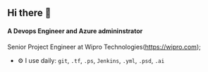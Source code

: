 ## Hi there 👋
#### A Devops Engineer and Azure admininstrator
Senior Project Engineer at Wipro Technologies(https://wipro.com);<br>


- ⚙️ I use daily: `git`, `.tf`, `.ps`, `Jenkins`, `.yml`, `.psd`, `.ai`

<!--
**Arunkumar471/Arunkumar471** is a ✨ _special_ ✨ repository because its `README.md` (this file) appears on your GitHub profile.

Here are some ideas to get you started:

- 🔭 I’m currently working on ...
- 🌱 I’m currently learning ...
- 👯 I’m looking to collaborate on ...
- 🤔 I’m looking for help with ...
- 💬 Ask me about ...
- 📫 How to reach me: ...
- 😄 Pronouns: ...
- ⚡ Fun fact: ...
-->
